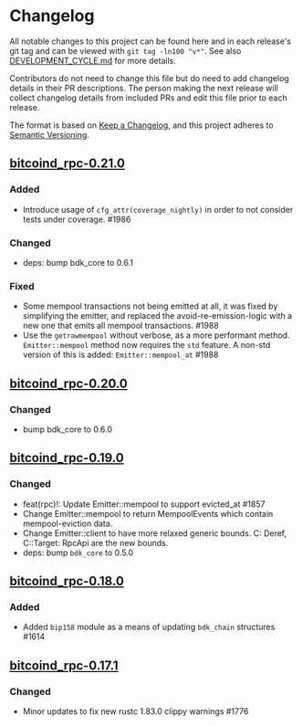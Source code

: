 # Changelog

All notable changes to this project can be found here and in each release's git tag and can be viewed with `git tag -ln100 "v*"`. See also [DEVELOPMENT_CYCLE.md](../../DEVELOPMENT_CYCLE.md) for more details.

Contributors do not need to change this file but do need to add changelog details in their PR descriptions. The person making the next release will collect changelog details from included PRs and edit this file prior to each release.

The format is based on [Keep a Changelog](https://keepachangelog.com/en/1.0.0/),
and this project adheres to [Semantic Versioning](https://semver.org/spec/v2.0.0.html).

## [bitcoind_rpc-0.21.0]

### Added

- Introduce usage of `cfg_attr(coverage_nightly)` in order to not consider tests under coverage. #1986

### Changed

- deps: bump bdk_core to 0.6.1

### Fixed

- Some mempool transactions not being emitted at all, it was fixed by simplifying the emitter, and replaced the avoid-re-emission-logic with a new one that emits all mempool transactions. #1988
- Use the `getrawmempool` without verbose, as a more performant method. `Emitter::mempool` method now requires the `std` feature. A non-std version of this is added: `Emitter::mempool_at` #1988

## [bitcoind_rpc-0.20.0]

### Changed

- bump bdk_core to 0.6.0

## [bitcoind_rpc-0.19.0]

### Changed

- feat(rpc)!: Update Emitter::mempool to support evicted_at #1857
- Change Emitter::mempool to return MempoolEvents which contain mempool-eviction data.
- Change Emitter::client to have more relaxed generic bounds. C: Deref, C::Target: RpcApi are the new bounds.
- deps: bump `bdk_core` to 0.5.0

## [bitcoind_rpc-0.18.0]

### Added

- Added `bip158` module as a means of updating `bdk_chain` structures #1614

## [bitcoind_rpc-0.17.1]

### Changed

- Minor updates to fix new rustc 1.83.0 clippy warnings #1776

[bitcoind_rpc-0.17.1]: https://github.com/bitcoindevkit/bdk/releases/tag/bitcoind_rpc-0.17.1
[bitcoind_rpc-0.18.0]: https://github.com/bitcoindevkit/bdk/releases/tag/bitcoind_rpc-0.18.0
[bitcoind_rpc-0.19.0]: https://github.com/bitcoindevkit/bdk/releases/tag/bitcoind_rpc-0.19.0
[bitcoind_rpc-0.20.0]: https://github.com/bitcoindevkit/bdk/releases/tag/bitcoind_rpc-0.20.0
[bitcoind_rpc-0.21.0]: https://github.com/bitcoindevkit/bdk/releases/tag/bitcoind_rpc-0.21.0